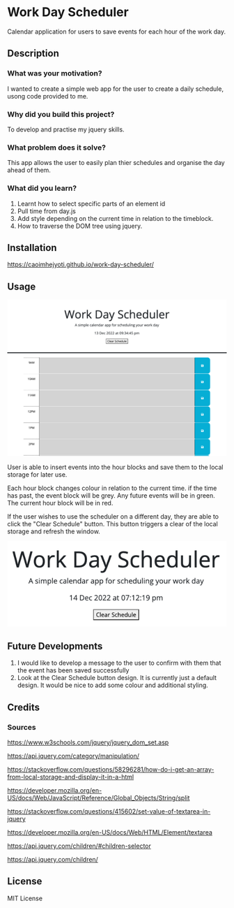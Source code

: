 # Work Day Scheduler
Calendar application for users to save events for each hour of the work day.

## Description
### What was your motivation?
I wanted to create a simple web app for the user to create a daily schedule, usong code provided to me.

### Why did you build this project?
To develop and practise my jquery skills.

### What problem does it solve?
This app allows the user to easily plan thier schedules and organise the day ahead of them.

### What did you learn?
1. Learnt how to select specific parts of an element id
2. Pull time from day.js
3. Add style depending on the current time in relation to the timeblock.
4. How to traverse the DOM tree using jquery.


## Installation
https://caoimhejyoti.github.io/work-day-scheduler/


## Usage
![Screen shot of blank scheduler. All hours are grey due to the time being 9:34pm](Assets/img/blank%20schedulers.png)

User is able to insert events into the hour blocks and save them to the local storage for later use.

Each hour block changes colour in relation to the current time. if the time has past, the event block will be grey. Any future events will be in green. The current hour block will be in red. 

If the user wishes to use the scheduler on a different day, they are able to click the "Clear Schedule" button. This button triggers a clear of the local storage and refresh the window. 


![Close up screen shot of Clear Schedule button](Assets/img/Clear%20schedule%20button.png)


## Future Developments 
1. I would like to develop a message to the user to confirm with them that the event has been saved successfully
2. Look at the Clear Schedule button design. It is currently just a default design. It would be nice to add some colour and additional styling.


## Credits
### Sources
https://www.w3schools.com/jquery/jquery_dom_set.asp

https://api.jquery.com/category/manipulation/

https://stackoverflow.com/questions/58296281/how-do-i-get-an-array-from-local-storage-and-display-it-in-a-html

https://developer.mozilla.org/en-US/docs/Web/JavaScript/Reference/Global_Objects/String/split

https://stackoverflow.com/questions/415602/set-value-of-textarea-in-jquery

https://developer.mozilla.org/en-US/docs/Web/HTML/Element/textarea

https://api.jquery.com/children/#children-selector

https://api.jquery.com/children/


## License
MIT License